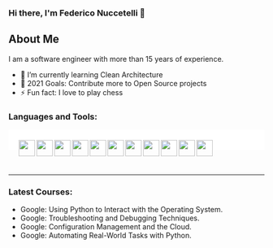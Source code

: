### Hi there, I'm Federico Nuccetelli  👋

## About Me

I am a software engineer with more than 15 years of experience.

- 🌱 I’m currently learning Clean Architecture
- 🥅 2021 Goals: Contribute more to Open Source projects
- ⚡ Fun fact: I love to play chess


### Languages and Tools:


<div style="background-color: #FFFFFF; padding: 20px;">
    <img height="32" width="32" align="left" src="https://cdn.jsdelivr.net/npm/simple-icons@v4/icons/php.svg" />
    <img height="32" width="32" align="left" src="https://cdn.jsdelivr.net/npm/simple-icons@v4/icons/javascript.svg" />
    <img height="32" width="32" align="left" src="https://cdn.jsdelivr.net/npm/simple-icons@v4/icons/node-dot-js.svg" />
    <img height="32" width="32" align="left" src="https://cdn.jsdelivr.net/npm/simple-icons@v4/icons/python.svg" />
    <img height="32" width="32" align="left" src="https://cdn.jsdelivr.net/npm/simple-icons@v4/icons/mysql.svg" />
    <img height="32" width="32" align="left" src="https://cdn.jsdelivr.net/npm/simple-icons@v4/icons/postgresql.svg" />
    <img height="32" width="32" align="left" src="https://cdn.jsdelivr.net/npm/simple-icons@v4/icons/mongodb.svg" />
    <img height="32" width="32" align="left" src="https://cdn.jsdelivr.net/npm/simple-icons@v4/icons/docker.svg" />
    <img height="32" width="32" align="left" src="https://cdn.jsdelivr.net/npm/simple-icons@v4/icons/html5.svg" />
    <img height="32" width="32" align="left" src="https://cdn.jsdelivr.net/npm/simple-icons@v4/icons/css3.svg" />
    <img height="32" width="32" align="left" src="https://cdn.jsdelivr.net/npm/simple-icons@v4/icons/jquery.svg" />
</div>

<br />
<br />

---

### Latest Courses:

- Google: Using Python to Interact with the Operating System.
- Google: Troubleshooting and Debugging Techniques.
- Google: Configuration Management and the Cloud.
- Google: Automating Real-World Tasks with Python.